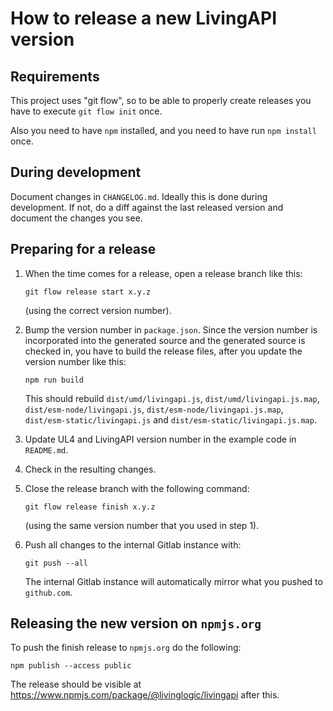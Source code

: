 # How to release a new LivingAPI version


## Requirements

This project uses "git flow", so to be able to properly create releases you
have to execute `git flow init` once.

Also you need to have `npm` installed, and you need to have run `npm install`
once.


## During development

Document changes in `CHANGELOG.md`. Ideally this is done during development.
If not, do a diff against the last released version and document the changes
you see.


## Preparing for a release

1.	When the time comes for a release, open a release branch like this:

	```
	git flow release start x.y.z
	```

	(using the correct version number).

2.	Bump the version number in `package.json`. Since the version number is
	incorporated into the generated source and the generated source is checked
	in, you have to build the release files, after you update the version number
	like this:
	
	```
	npm run build
	```
	
	This should rebuild `dist/umd/livingapi.js`, `dist/umd/livingapi.js.map`,
	`dist/esm-node/livingapi.js`, `dist/esm-node/livingapi.js.map`,
	`dist/esm-static/livingapi.js` and `dist/esm-static/livingapi.js.map`.

3.	Update UL4 and LivingAPI version number in the example code in `README.md`.

4.	Check in the resulting changes.

5.	Close the release branch with the following command:

	```
	git flow release finish x.y.z
	```

	(using the same version number that you used in step 1).

6.	Push all changes to the internal Gitlab instance with:

	```
	git push --all
	```

	The internal Gitlab instance will automatically mirror what you pushed to
	`github.com`.


## Releasing the new version on `npmjs.org`

To push the finish release to `npmjs.org` do the following:

```
npm publish --access public
```

The release should be visible at https://www.npmjs.com/package/@livinglogic/livingapi
after this.
